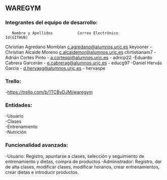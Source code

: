## WAREGYM
### Integrantes del equipo de desarrollo:
       Nombre y Apellidos           Correo Electrónico              Id(GITHUB)
 Christian Agredano Momblan        c.agredano@alumnos.urjc.es        keyooner
 -Christian Alcaide Moreno         c.alcaidemor@alumnos.urjc.es      chrtistianam7
 -Adrián Cortés Pinto        - a.cortespi@alumnos.urjc.es     - adricp22
 -Eduardo Cabrera Garcerán   - e.cabrerag@alumnos.urjc.es     - educg97
 -Daniel Hervás García       - d.hervasg@alumnos.urjc.es      - hervaspe
 
 ### Trello: 
-https://trello.com/b/1TCBvDJM/waregym
 
 ### Entidades: 
-Usuario  
-Clases  
-Entrenamiento  
-Nutrición
 
 ### Funcionalidad avanzada:
-Usuario: Registro, apuntarse a clases, selección y seguimiento de entrenamiento y dietas, compra de productos
-Administrador: Registro, dar de alta clases, modificar clases, modificar horarios, crear entrenamientos, crear dietas e introducir       productos.
 
 
 
  
